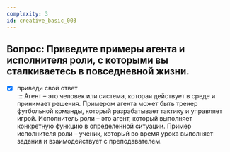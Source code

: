 ```yaml
---
complexity: 3
id: creative_basic_003
---
```

## Вопрос: Приведите примеры агента и исполнителя роли, с которыми вы сталкиваетесь в повседневной жизни.

- [x] приведи свой ответ  
  ::: Агент – это человек или система, которая действует в среде и принимает решения. Примером агента может быть тренер футбольной команды, который разрабатывает тактику и управляет игрой. Исполнитель роли – это агент, который выполняет конкретную функцию в определенной ситуации. Пример исполнителя роли – ученик, который во время урока выполняет задания и взаимодействует с преподавателем.